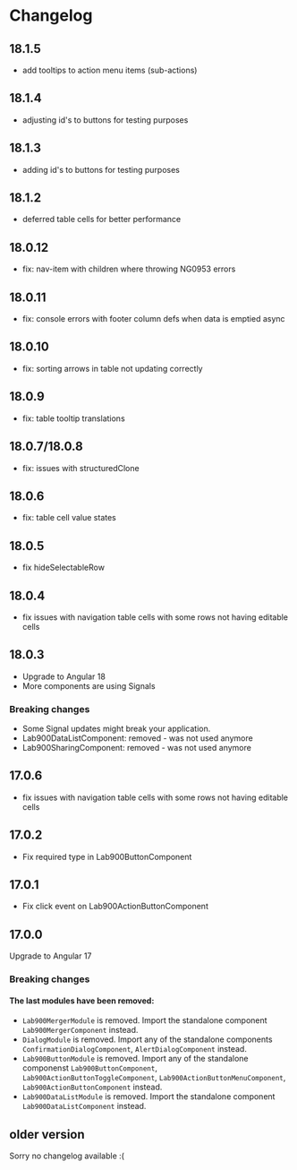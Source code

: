 # Changelog
## 18.1.5
- add tooltips to action menu items (sub-actions)

## 18.1.4
- adjusting id's to buttons for testing purposes

## 18.1.3
- adding id's to buttons for testing purposes

## 18.1.2
- deferred table cells for better performance

## 18.0.12
- fix: nav-item with children where throwing NG0953 errors

## 18.0.11
- fix: console errors with footer column defs when data is emptied async

## 18.0.10
- fix: sorting arrows in table not updating correctly

## 18.0.9
- fix: table tooltip translations

## 18.0.7/18.0.8
- fix: issues with structuredClone

## 18.0.6
- fix: table cell value states

## 18.0.5
- fix hideSelectableRow

## 18.0.4
- fix issues with navigation table cells with some rows not having editable cells

## 18.0.3
- Upgrade to Angular 18
- More components are using Signals

### Breaking changes
- Some Signal updates might break your application.
- Lab900DataListComponent: removed - was not used anymore
- Lab900SharingComponent: removed - was not used anymore

## 17.0.6
- fix issues with navigation table cells with some rows not having editable cells

## 17.0.2
- Fix required type in Lab900ButtonComponent

## 17.0.1
- Fix click event on Lab900ActionButtonComponent

## 17.0.0
Upgrade to Angular 17

### Breaking changes

#### The last modules have been removed:
- `Lab900MergerModule` is removed. Import the standalone component `Lab900MergerComponent` instead.
- `DialogModule` is removed. Import any of the standalone components `ConfirmationDialogComponent`, `AlertDialogComponent` instead.
- `Lab900ButtonModule` is removed. Import any of the standalone componenst `Lab900ButtonComponent`, `Lab900ActionButtonToggleComponent`, `Lab900ActionButtonMenuComponent`, `Lab900ActionButtonComponent` instead.
- `Lab900DataListModule` is removed. Import the standalone component `Lab900DataListComponent` instead.

## older version
Sorry no changelog available :(
